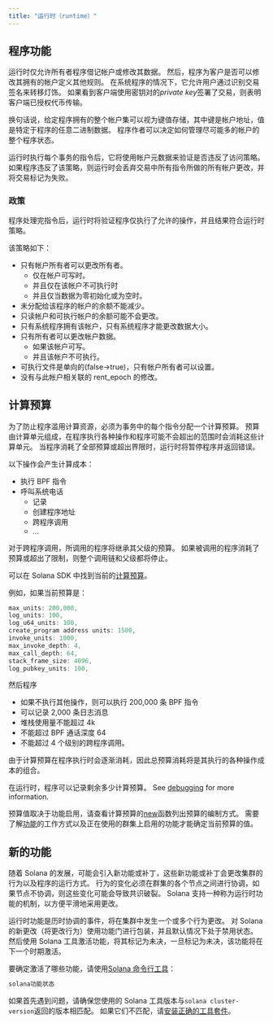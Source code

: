 ```yaml
---
title: "运行时（runtime）"
---
```


## 程序功能

运行时仅允许所有者程序借记帐户或修改其数据。 然后，程序为客户是否可以修改其拥有的帐户定义其他规则。 在系统程序的情况下，它允许用户通过识别交易签名来转移灯饰。 如果看到客户端使用密钥对的*private key*签署了交易，则表明客户端已授权代币传输。

换句话说，给定程序拥有的整个帐户集可以视为键值存储，其中键是帐户地址，值是特定于程序的任意二进制数据。 程序作者可以决定如何管理尽可能多的帐户的整个程序状态。

运行时执行每个事务的指令后，它将使用帐户元数据来验证是否违反了访问策略。 如果程序违反了该策略，则运行时会丢弃交易中所有指令所做的所有帐户更改，并将交易标记为失败。

### 政策

程序处理完指令后，运行时将验证程序仅执行了允许的操作，并且结果符合运行时策略。

该策略如下：

- 只有帐户所有者可以更改所有者。
  - 仅在帐户可写时。
  - 并且仅在该帐户不可执行时
  - 并且仅当数据为零初始化或为空时。
- 未分配给该程序的帐户的余额不能减少。
- 只读帐户和可执行帐户的余额可能不会更改。
- 只有系统程序拥有该帐户，只有系统程序才能更改数据大小。
- 只有所有者可以更改帐户数据。
  - 如果该帐户可写。
  - 并且该帐户不可执行。
- 可执行文件是单向的(false->true)，只有帐户所有者可以设置。
- 没有与此帐户相关联的 rent_epoch 的修改。

## 计算预算

为了防止程序滥用计算资源，必须为事务中的每个指令分配一个计算预算。 预算由计算单元组成，在程序执行各种操作和程序可能不会超出的范围时会消耗这些计算单元。 当程序消耗了全部预算或超出界限时，运行时将暂停程序并返回错误。

以下操作会产生计算成本：

- 执行 BPF 指令
- 呼叫系统电话
  - 记录
  - 创建程序地址
  - 跨程序调用
  - ...

对于跨程序调用，所调用的程序将继承其父级的预算。 如果被调用的程序消耗了预算或超出了限制，则整个调用链和父级都将停止。

可以在 Solana SDK 中找到当前的[计算预算](https://github.com/solana-labs/solana/blob/d3a3a7548c857f26ec2cb10e270da72d373020ec/sdk/src/process_instruction.rs#L65)。

例如，如果当前预算是：

```rust
max_units: 200,000,
log_units: 100,
log_u64_units: 100,
create_program address units: 1500,
invoke_units: 1000,
max_invoke_depth: 4,
max_call_depth: 64,
stack_frame_size: 4096,
log_pubkey_units: 100,
```

然后程序

- 如果不执行其他操作，则可以执行 200,000 条 BPF 指令
- 可以记录 2,000 条日志消息
- 堆栈使用量不能超过 4k
- 不能超过 BPF 通话深度 64
- 不能超过 4 个级别的跨程序调用。

由于计算预算在程序执行时会逐渐消耗，因此总预算消耗将是其执行的各种操作成本的组合。

在运行时，程序可以记录剩余多少计算预算。 See [debugging](developing/on-chain-programs/debugging.md#monitoring-compute-budget-consumption) for more information.

预算值取决于功能启用，请查看计算预算的[new](https://github.com/solana-labs/solana/blob/d3a3a7548c857f26ec2cb10e270da72d373020ec/sdk/src/process_instruction.rs#L97)函数列出预算的编制方式。 需要了解[功能](runtime.md#features)的工作方式以及正在使用的群集上启用的功能才能确定当前预算的值。

## 新的功能

随着 Solana 的发展，可能会引入新功能或补丁，这些新功能或补丁会更改集群的行为以及程序的运行方式。 行为的变化必须在群集的各个节点之间进行协调，如果节点不协调，则这些变化可能会导致共识破裂。 Solana 支持一种称为运行时功能的机制，以方便平滑地采用更改。

运行时功能是历时协调的事件，将在集群中发生一个或多个行为更改。 对 Solana 的新更改（将更改行为）使用功能门进行包装，并且默认情况下处于禁用状态。 然后使用 Solana 工具激活功能，将其标记为未决，一旦标记为未决，该功能将在下一个时期激活。

要确定激活了哪些功能，请使用[Solana 命令行工具](cli/install-solana-cli-tools.md)：

```bash
solana功能状态
```

如果首先遇到问题，请确保您使用的 Solana 工具版本与`solana cluster-version`返回的版本相匹配。 如果它们不匹配，请[安装正确的工具套件](cli/install-solana-cli-tools.md)。
